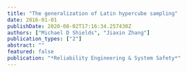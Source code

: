 ```yaml
---
title: "The generalization of Latin hypercube sampling"
date: 2016-01-01
publishDate: 2020-08-02T17:16:34.257430Z
authors: ["Michael D Shields", "Jiaxin Zhang"]
publication_types: ["2"]
abstract: ""
featured: false
publication: "*Reliability Engineering & System Safety*"
---
```


